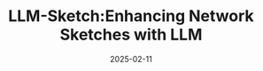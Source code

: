 ---
title: "LLM-Sketch:Enhancing Network Sketches with LLM"
collection: publications
category: 2025
permalink: https://arxiv.org/pdf/2502.07495
excerpt: 'We propose LLM-Sketch, based on the insight that fields beyond the flow IDs in packet headers can also help infer flow sizes. By using a two-tier data structure and separately recording large and small flows, LLM-Sketch improves accuracy while minimizing memory usage.'
date: 2025-02-11
venue: 'Being reviewed by KDD'
paperurl: 'https://arxiv.org/pdf/2502.07495'
slidesurl: 
citation: 'Li, Y., Xu, Z., Lv, Z., Hu, Y., Cui, Y., & Yang, T. (2025). LLM-Sketch: Enhancing Network Sketches with LLM. arXiv preprint arXiv:2502.07495. Available at: https://arxiv.org/abs/2502.07495.'
---